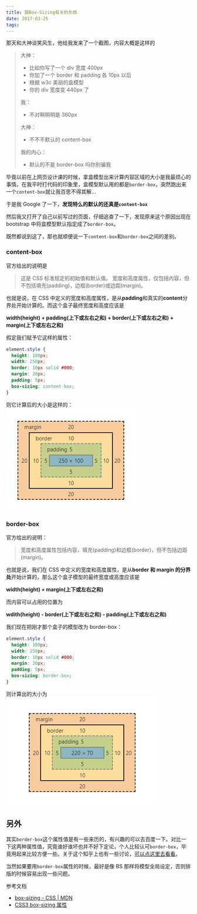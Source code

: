 ```yaml
---
title: 跟Box-Sizing有关的东西
date: 2017-03-25
tags:
---
```


那天和大神谈笑风生，他给我发来了一个截图，内容大概是这样的

> 大神：
>
> - 比如你写了一个 div 宽度 400px
> - 你加了一个 border 和 padding 各 10px 以后
> - 根据 w3c 美丽的盒模型
> - 你的 div 宽度变 440px 了
>
> 我：
>
> - 不对啊明明是 360px
>
> 大神：
>
> - 不不不默认的 content-box
>
> 我的内心：
>
> - 默认的不是 border-box 吗你别骗我

毕竟以前在上网页设计课的时候，拿盒模型出来计算内容区域的大小是我最烦心的事情。在我平时打代码的印象里，盒模型默认用的都是`border-box`，突然跑出来一个`content-box`就让我百思不得其解…

于是我 Google 了一下，**发现特么的默认的还真是`content-box`**

然后我又打开了自己以前写过的页面，仔细追查了一下，发现原来这个原因出现在 bootstrap 中将盒模型默认指定成了`border-box`。

既然都说到这了，那也就顺便说一下`content-box`和`border-box`之间的差别。

### content-box

官方给出的说明是

> 这是 CSS 标准规定的初始值和默认值。 宽度和高度属性，仅包括内容，但不包括填充(padding)，边框(border)或边距(margin)。

也就是说，在 CSS 中定义的宽度和高度属性，是从**padding**和真实的**content**分界处开始计算的。而这个盒子最终宽度和高度应该是

**width(height) + padding(上下或左右之和) + border(上下或左右之和) + margin(上下或左右之和)**

假定我们赋予它这样的属性：

```css
element.style {
  height: 100px;
  width: 250px;
  border: 10px solid #000;
  margin: 20px;
  padding: 5px;
  box-sizing: content-box;
}
```

则它计算后的大小是这样的：
![Content-box example](./content-box-example.png)

### border-box

官方给出的说明：

> 宽度和高度属性包括内容，填充(padding)和边框(border)，但不包括边距(margin)。

也就是说，我们在 CSS 中定义的宽度和高度属性，是从**border 和 margin 的分界处**开始计算的，那么这个盒子模型的最终宽度或高度应该是

**width(height) + margin(上下或左右之和)**

而内容可以占用的位置为

**wdith(height) - border(上下或左右之和) - padding(上下或左右之和)**

我们现在把刚才那个盒子的模型改为 border-box：

```css
element.style {
  height: 100px;
  width: 250px;
  border: 10px solid #000;
  margin: 20px;
  padding: 5px;
  box-sizing: border-box;
}
```

则计算出的大小为
![Border-box example](./border-box-example.png)

## 另外

其实`border-box`这个属性值是有一些来历的，有兴趣的可以去百度一下。对比一下这两种属性值，究竟谁好谁坏也并不好下定论，个人比较认可`border-box`，毕竟用起来比较方便一些。关于这个知乎上也有一些讨论，[可以点这里去看看](https://www.zhihu.com/question/20691294)。

当然如果要用`border-box`属性的时候，最好是像 BS 那样将模型全局设定，否则排版的时候容易出现一些问题。

参考文档

- [box-sizing - CSS | MDN](https://developer.mozilla.org/en-US/docs/Web/CSS/box-sizing)
- [CSS3 box-sizing 属性](http://www.w3school.com.cn/cssref/pr_box-sizing.asp)
